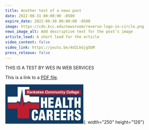```yaml
---
title: Another test of a news post
date: 2022-08-31 00:00:00 -0500
expire_date: 2022-09-30 00:00:00 -0500
image: https://cdn.kcc.edu/newsroom/reverse-logo-in-circle.png
news_image_alt: Add descriptive text for the post's image
article_lead: A short lead for the article
video_content: false
video_link: https://youtu.be/4d2LkGjg5bM
press_release: false
---
```

THIS IS A TEST BY WES IN WEB SERVICES

This is a link to a [PDF file](/uploads/2022/GapYearPDF-withlink.pdf).

![](/uploads/2022/Health-Careers-cross-heartbeat-line250x126.jpg){: width="250" height="126"}